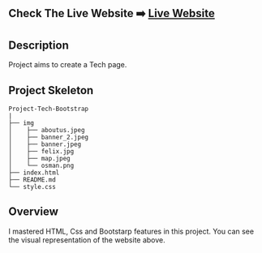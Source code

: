 ## Check The Live Website ➡️ [Live Website](https://osmankoyuncuu.github.io/Project-Tech-Bootsrap/)

## Description

Project aims to create a Tech page.

## Project Skeleton

    Project-Tech-Bootstrap
    |
    ├── img
    │    ├── aboutus.jpeg
    │    ├── banner_2.jpeg
    │    ├── banner.jpeg
    │    ├── felix.jpg
    │    ├── map.jpeg
    │    └── osman.png
    ├── index.html
    ├── README.md
    └── style.css

## Overview

I mastered HTML, Css and Bootstarp features in this project. You can see the visual representation of the website above.
